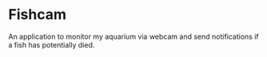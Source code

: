 # Fishcam

An application to monitor my aquarium via webcam and send notifications if a fish has potentially died.
